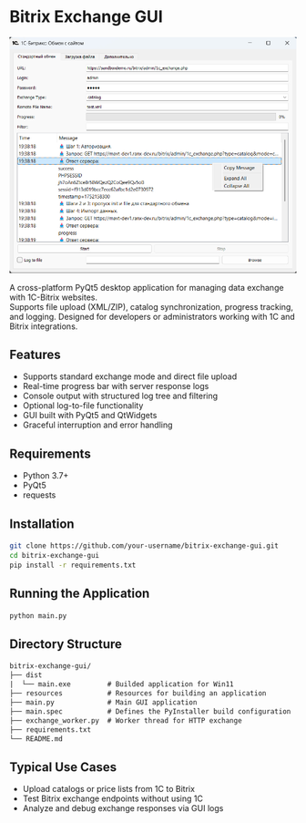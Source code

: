 # Bitrix Exchange GUI

![Preview](.github/preview.jpg)

A cross-platform PyQt5 desktop application for managing data exchange with 1C-Bitrix websites.  
Supports file upload (XML/ZIP), catalog synchronization, progress tracking, and logging. Designed for developers or administrators working with 1C and Bitrix integrations.

## Features

- Supports standard exchange mode and direct file upload
- Real-time progress bar with server response logs
- Console output with structured log tree and filtering
- Optional log-to-file functionality
- GUI built with PyQt5 and QtWidgets
- Graceful interruption and error handling

## Requirements

- Python 3.7+
- PyQt5
- requests

## Installation

```bash
git clone https://github.com/your-username/bitrix-exchange-gui.git
cd bitrix-exchange-gui
pip install -r requirements.txt
```

## Running the Application

```python
python main.py
```

## Directory Structure

```
bitrix-exchange-gui/
├── dist                
|  └── main.exe         # Builded application for Win11
├── resources           # Resources for building an application                
├── main.py             # Main GUI application      
├── main.spec           # Defines the PyInstaller build configuration
├── exchange_worker.py  # Worker thread for HTTP exchange
├── requirements.txt
└── README.md
```

## Typical Use Cases

- Upload catalogs or price lists from 1C to Bitrix
- Test Bitrix exchange endpoints without using 1C
- Analyze and debug exchange responses via GUI logs
